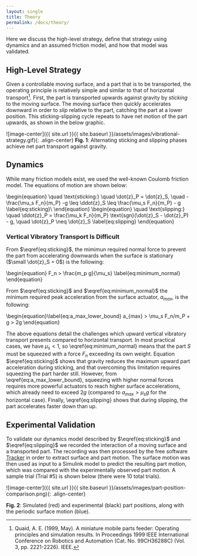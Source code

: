 ```yaml
---
layout: single
title: Theory
permalink: /docs/theory/
---
```


Here we discuss the high-level strategy, define that strategy using dynamics and an assumed friction model, and how that model was validated.

## High-Level Strategy
Given a controllable moving surface, and a part that is to be transported, the operating principle is relatively simple and similar to that of horizontal transport[^1]. First, the part is transported upwards against gravity by _sticking_ to the moving surface. The moving surface then quickly accelerates downward in order to _slip_ relative to the part, catching the part at a lower position. This sticking-slipping cycle repeats to have net motion of the part upwards, as shown in the below graphic.

![image-center]({{ site.url }}{{ site.baseurl }}/assets/images/vibrational-strategy.gif){: .align-center}
<span class="figure-caption"><strong>Fig. 1</strong>: Alternating sticking and slipping phases achieve net part transport against gravity.</span>

[^1]: Quaid, A. E. (1999, May). A miniature mobile parts feeder: Operating principles and simulation results. In Proceedings 1999 IEEE International Conference on Robotics and Automation (Cat. No. 99CH36288C) (Vol. 3, pp. 2221-2226). IEEE.

## Dynamics
While many friction models exist, we used the well-known Coulomb friction model. The equations of motion are shown below:

\begin{equation}
\quad \text{sticking:} \quad \dot{z}_P = \dot{z}_S, \quad -\frac{\mu_s F_n}{m_P} -g \leq \ddot{z}_S \leq \frac{\mu_s F_n}{m_P} - g \label{eq:sticking}\\
\end{equation}
\begin{equation}
\quad \text{slipping:} \quad \ddot{z}_P = \frac{\mu_k F_n}{m_P} \text{sgn}(\dot{z}_S - \dot{z}_P) - g, \quad \dot{z}_P \neq \dot{z}_S \label{eq:slipping}
\end{equation}

### Vertical Vibratory Transport Is Difficult

From $\eqref{eq:sticking}$, the mimimun required normal force to prevent the part from accelerating downwards when the surface is stationary ($\small \dot{z}_S = 0$) is the following:

\begin{equation}
F_n > \frac{m_p g}{\mu_s} \label{eq:minimum_normal}
\end{equation}

From $\eqref{eq:sticking}$ and $\eqref{eq:minimum_normal}$ the minimum required peak acceleration from the surface actuator, $a_{max}$, is the following:

\begin{equation}\label{eq:a_max_lower_bound}
    a_{max} > \mu_s F_n/m_P + g > 2g
\end{equation}

The above equations detail the challenges which upward vertical vibratory transport presents compared to horizontal transport. In most practical cases, we have $\mu_s < 1$, so \eqref{eq:minimum_normal} means that the part $S$ must be squeezed with a force $F_n$ exceeding its own weight. Equation $\eqref{eq:sticking}$ shows that gravity reduces the maximum upward part acceleration during sticking, and that overcoming this limitation requires squeezing the part harder still. However, from \eqref{eq:a_max_lower_bound}, squeezing with higher normal forces requires more powerful actuators to reach higher surface accelerations, which already need to exceed $2g$ (compared to $a_{max} > \mu_s g$ for the horizontal case). Finally, \eqref{eq:slipping} shows that during slipping, the part accelerates faster down than up.

## Experimental Validation

To validate our dynamics model described by $\eqref{eq:sticking}$ and $\eqref{eq:slipping}$ we recorded the interaction of a moving surface and a transported part. The recording was then processed by the free software [Tracker](https://opensourcephysics.github.io/tracker-website/) in order to extract surface and part motion. The surface motion was then used as input to a Simulink model to predict the resulting part motion, which was compared with the experimentally observed part motion. A sample trial (Trial #5) is shown below (there were 10 total trials).

![image-center]({{ site.url }}{{ site.baseurl }}/assets/images/part-position-comparison.png){: .align-center}

<span class="figure-caption"><strong>Fig. 2</strong>: Simulated (red) and experimental (black) part positions, along with the periodic surface motion (blue).</span>